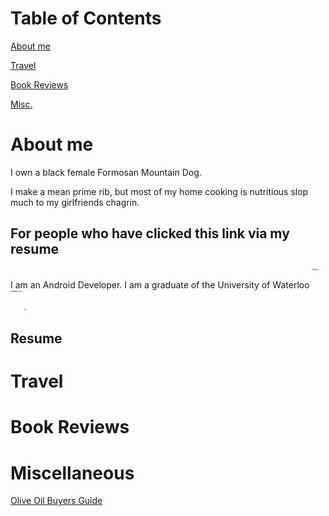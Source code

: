 
# Table of Contents
[About me](#about-me)

[Travel](#travel)

[Book Reviews](#book-reviews)

[Misc.](#miscellaneous)

# About me
I own a black female Formosan Mountain Dog.

I make a mean prime rib, but most of my home cooking is nutritious slop much to my girlfriends chagrin.

## For people who have clicked this link via my resume
I am an Android Developer. I am a graduate of the University of Waterloo <sup><sup><sup><sup><sup><sup><sup><sup>please validate me</sup></sup></sup></sup></sup></sup></sup></sup> .

## Resume
<!-- Current as of Jan 1 2025 -->

# Travel

# Book Reviews
<!-- This is a mess right now[Extra Virginity by Tom Mueller: Dec 29 2024](bookreviews/extravirginity.md)
Dont click theres nothing here[Liftoff by Eric Berger](bookreviews/liftoff.md) -->

# Miscellaneous
[Olive Oil Buyers Guide](misc/oliveoilbuyersguide.md)

